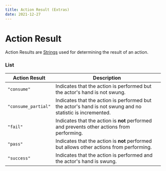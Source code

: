 ```yaml
---
title: Action Result (Extras)
date: 2021-12-27
---
```


#   Action Result
Action Results are [Strings](../../types/data_types/string.md) used for determining the result of an action.


### List

Action Result | Description
--------------|------------
`"consume"` | Indicates that the action is performed but the actor's hand is not swung.
`"consume_partial"` | Indicates that the action is performed but the actor's hand is not swung and no statistic is incremented.
`"fail"` | Indicates that the action is **not** performed and prevents other actions from performing.
`"pass"` | Indicates that the action is **not** performed but allows other actions from performing.
`"success"` | Indicates that the action is performed and the actor's hand is swung.
